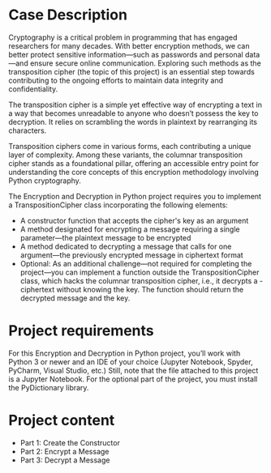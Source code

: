 # Case Description

Cryptography is a critical problem in programming that has engaged researchers for many decades. With better encryption methods, we can better protect sensitive information—such as passwords and personal data—and ensure secure online communication. Exploring such methods as the transposition cipher (the topic of this project) is an essential step towards contributing to the ongoing efforts to maintain data integrity and confidentiality.

The transposition cipher is a simple yet effective way of encrypting a text in a way that becomes unreadable to anyone who doesn’t possess the key to decryption. It relies on scrambling the words in plaintext by rearranging its characters.

Transposition ciphers come in various forms, each contributing a unique layer of complexity. Among these variants, the columnar transposition cipher stands as a foundational pillar, offering an accessible entry point for understanding the core concepts of this encryption methodology involving Python cryptography.

The Encryption and Decryption in Python project requires you to implement a TranspositionCipher class incorporating the following elements:

- A constructor function that accepts the cipher's key as an argument
- A method designated for encrypting a message requiring a single parameter—the plaintext message to be encrypted
- A method dedicated to decrypting a message that calls for one argument—the previously encrypted message in ciphertext format
- Optional: As an additional challenge—not required for completing the project—you can implement a function outside the TranspositionCipher class, which hacks the columnar transposition cipher, i.e., it decrypts a - ciphertext without knowing the key. The function should return the decrypted message and the key.

# Project requirements

For this Encryption and Decryption in Python project, you’ll work with Python 3 or newer and an IDE of your choice (Jupyter Notebook, Spyder, PyCharm, Visual Studio, etc.) Still, note that the file attached to this project is a Jupyter Notebook. For the optional part of the project, you must install the PyDictionary library.

# Project content

- Part 1: Create the Constructor
- Part 2: Encrypt a Message
- Part 3: Decrypt a Message
